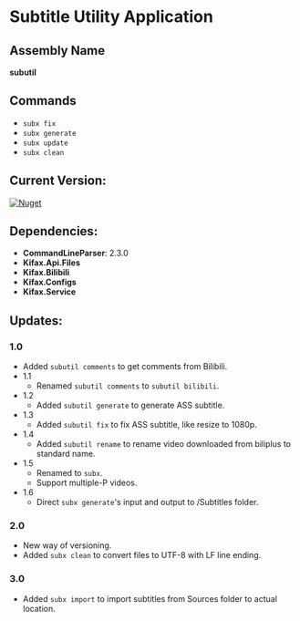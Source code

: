 Subtitle Utility Application
===

Assembly Name
---
**subutil**

Commands
---
- `subx fix`
- `subx generate`
- `subx update`
- `subx clean`

Current Version:
---
[![Nuget](https://img.shields.io/nuget/v/Kifa.Tools.SubUtil.svg)](http://nuget.org/packages/Kifa.Tools.SubUtil)

Dependencies:
---
- **CommandLineParser**: 2.3.0
- **Kifax.Api.Files**
- **Kifax.Bilibili**
- **Kifax.Configs**
- **Kifax.Service**

Updates:
---
### 1.0
- Added `subutil comments` to get comments from Bilibili.
- 1.1
  - Renamed `subutil comments` to `subutil bilibili`.
- 1.2
  - Added `subutil generate` to generate ASS subtitle.
- 1.3
  - Added `subutil fix` to fix ASS subtitle, like resize to 1080p.
- 1.4
  - Added `subutil rename` to rename video downloaded from biliplus to standard name.
- 1.5
  - Renamed to `subx`.
  - Support multiple-P videos.
- 1.6
  - Direct `subx generate`'s input and output to /Subtitles folder.

### 2.0
- New way of versioning.
- Added `subx clean` to convert files to UTF-8 with LF line ending.

### 3.0
- Added `subx import` to import subtitles from Sources folder to actual location.